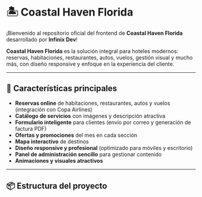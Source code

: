 # 🏝️ Coastal Haven Florida

¡Bienvenido al repositorio oficial del frontend de **Coastal Haven Florida** desarrollado por **Infinix Dev**!

**Coastal Haven Florida** es la solución integral para hoteles modernos: reservas, habitaciones, restaurantes, autos, vuelos, gestión visual y mucho más, con diseño responsive y enfoque en la experiencia del cliente.

---

## 🚀 Características principales

- **Reservas online** de habitaciones, restaurantes, autos y vuelos (integración con Copa Airlines)
- **Catálogo de servicios** con imágenes y descripción atractiva
- **Formulario inteligente** para clientes (envío por correo y generación de factura PDF)
- **Ofertas y promociones** del mes en cada sección
- **Mapa interactivo** de destinos
- **Diseño responsive y profesional** (optimizado para móviles y escritorio)
- **Panel de administración sencillo** para gestionar contenido
- **Animaciones y visuales atractivos**

---

## 📦 Estructura del proyecto

